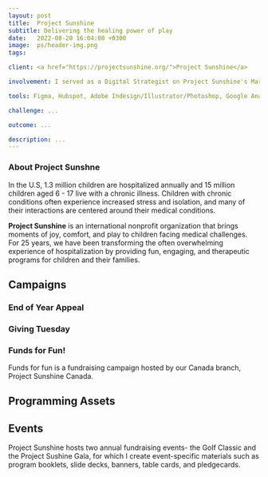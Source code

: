 ```yaml
---
layout: post
title:  Project Sunshine
subtitle: Delivering the healing power of play
date:   2022-08-20 16:04:00 +0300
image:  ps/header-img.png
tags:   

client: <a href="https://projectsunshine.org/">Project Sunshine</a>

involvement: I served as a Digital Strategist on Project Sunshine's Marketing and Communications Team. I led a website refresh design project to update the UX and implement the new brand identity. I also create and assist with print and digital internal and external communications for events, campaigns, newsletters, partnerships, and programming. Lastly, I analyze website and Google Ad metrics on a regular basis. 

tools: Figma, Hubspot, Adobe Indesign/Illustrator/Photoshop, Google Analytics, Google Ad Manager

challenge: ...

outcome: ...

description: ...
---
```


### About Project Sunshne
In the U.S, 1.3 million children are hospitalized annually and 15 million children aged 6 - 17
live with a chronic illness. Children with chronic conditions often experience increased stress
and isolation, and many of their interactions are centered around their medical conditions.

**Project Sunshine** is an international nonprofit organization that brings moments of joy,
comfort, and play to children facing medical challenges. For 25 years, we have been
transforming the often overwhelming experience of hospitalization by providing fun,
engaging, and therapeutic programs for children and their families.

## Campaigns

### End of Year Appeal

### Giving Tuesday

### Funds for Fun!
Funds for fun is a fundraising campaign hosted by our Canada branch, Project Sunshine Canada. 

## Programming Assets

## Events
Project Sunshine hosts two annual fundraising events- the Golf Classic and the Project Sushine Gala, for which I create event-specific materials such as program booklets, slide decks, banners, table cards, and pledgecards. 